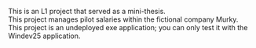 This is an L1 project that served as a mini-thesis.  
This project manages pilot salaries within the fictional company Murky.  
This project is an undeployed exe application; you can only test it with the Windev25 application.
